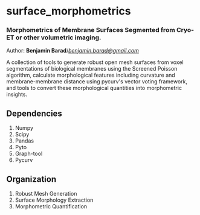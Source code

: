 # surface_morphometrics
### Morphometrics of Membrane Surfaces Segmented from Cryo-ET or other volumetric imaging.  
Author: __Benjamin Barad__/*<benjamin.barad@gmail.com>*

A collection of tools to generate robust open mesh surfaces from voxel segmentations of biological membranes
using the Screened Poisson algorithm, calculate morphological features including curvature and membrane-membrane distance
using pycurv's vector voting framework, and tools to convert these morphological quantities into morphometric insights.


## Dependencies
1. Numpy
2. Scipy
3. Pandas
4. Pyto
5. Graph-tool
6. Pycurv

## Organization
1. Robust Mesh Generation
2. Surface Morphology Extraction
3. Morphometric Quantification

